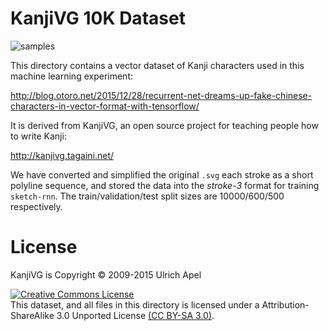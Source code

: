 # KanjiVG 10K Dataset

![samples](https://cdn.rawgit.com/hardmaru/sketch-rnn/master/example/short_kanji_sample.svg)

This directory contains a vector dataset of Kanji characters used in this machine learning experiment:

http://blog.otoro.net/2015/12/28/recurrent-net-dreams-up-fake-chinese-characters-in-vector-format-with-tensorflow/

It is derived from KanjiVG, an open source project for teaching people how to write Kanji:

http://kanjivg.tagaini.net/

We have converted and simplified the original `.svg` each stroke as a short polyline sequence, and stored the data into the *stroke-3* format for training `sketch-rnn`.  The train/validation/test split sizes are 10000/600/500 respectively.

# License

KanjiVG is Copyright © 2009-2015 Ulrich Apel

<a rel="license" href="http://creativecommons.org/licenses/by-sa/3.0/"><img alt="Creative Commons License" style="border-width:0" src="http://i.creativecommons.org/l/by-sa/3.0/88x31.png" /></a><br/>This dataset, and all files in this directory is licensed under a Attribution-ShareAlike 3.0 Unported License <a rel="license" href="http://creativecommons.org/licenses/by-sa/3.0/">(CC BY-SA 3.0)</a>.
